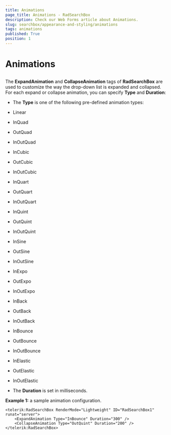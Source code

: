 ```yaml
---
title: Animations
page_title: Animations - RadSearchBox
description: Check our Web Forms article about Animations.
slug: searchbox/appearance-and-styling/animations
tags: animations
published: True
position: 1
---
```


# Animations



## 

The **ExpandAnimation** and **CollapseAnimation** tags of **RadSearchBox** are used to customize the way the drop-down list is expanded and collapsed. For each expand or collapse animation, you can specify **Type** and **Duration**:

* The **Type** is one of the following pre-defined animation types:

* Linear

* InQuad

* OutQuad

* InOutQuad

* InCubic

* OutCubic

* InOutCubic

* InQuart

* OutQuart

* InOutQuart

* InQuint

* OutQuint

* InOutQuint

* InSine

* OutSine

* InOutSine

* InExpo

* OutExpo

* InOutExpo

* InBack

* OutBack

* InOutBack

* InBounce

* OutBounce

* InOutBounce

* InElastic

* OutElastic

* InOutElastic

* The **Duration** is set in milliseconds.

**Example 1:** a sample animation configuration.

````ASPNET
<telerik:RadSearchBox RenderMode="Lightweight" ID="RadSearchBox1" runat="server">
	<ExpandAnimation Type="InBounce" Duration="300" />
	<CollapseAnimation Type="OutQuint" Duration="200" />
</telerik:RadSearchBox>
````


